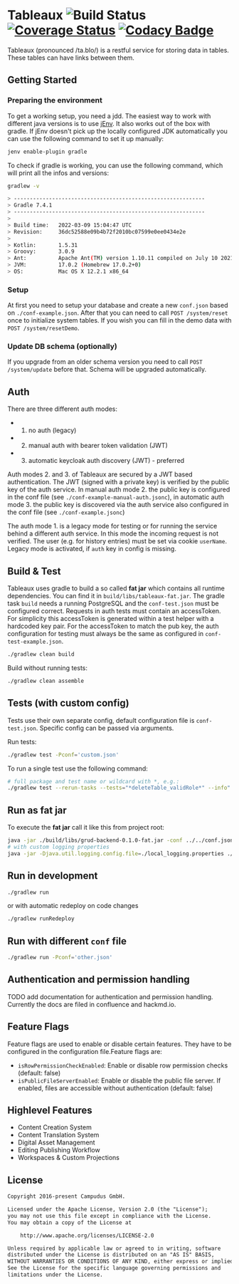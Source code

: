 # Tableaux ![Build Status](https://github.com/campudus/tableaux/actions/workflows/main_ci.yml/badge.svg?branch=master) [![Coverage Status](https://coveralls.io/repos/campudus/tableaux/badge.svg?branch=master&service=github)](https://coveralls.io/github/campudus/tableaux?branch=master) [![Codacy Badge](https://app.codacy.com/project/badge/Grade/07e1410aa5404dd29eaa0b569d55a6de)](https://www.codacy.com/gh/campudus/tableaux/dashboard?utm_source=github.com&amp;utm_medium=referral&amp;utm_content=campudus/tableaux&amp;utm_campaign=Badge_Grade)

Tableaux (pronounced /ta.blo/) is a restful service for storing data in tables. These tables can have links between them.

## Getting Started

### Preparing the environment

To get a working setup, you need a jdd. The easiest way to work with different java versions is to use [jEnv](https://github.com/jenv/jenv). It also works out of the box with gradle. If jEnv doesn't pick up the locally configured JDK automatically you can use the following command to set it up manually:

```sh
jenv enable-plugin gradle
```

To check if gradle is working, you can use the following command, which will print all the infos and versions:

```sh
gradlew -v

> ------------------------------------------------------------
> Gradle 7.4.1
> ------------------------------------------------------------
> 
> Build time:   2022-03-09 15:04:47 UTC
> Revision:     36dc52588e09b4b72f2010bc07599e0ee0434e2e
> 
> Kotlin:       1.5.31
> Groovy:       3.0.9
> Ant:          Apache Ant(TM) version 1.10.11 compiled on July 10 2021
> JVM:          17.0.2 (Homebrew 17.0.2+0)
> OS:           Mac OS X 12.2.1 x86_64
```

### Setup

At first you need to setup your database and create a new `conf.json` based on `./conf-example.json`.
After that you can need to call `POST /system/reset` once to initialize system tables. If you wish you can fill in the demo data with `POST /system/resetDemo`.

### Update DB schema (optionally)

If you upgrade from an older schema version you need to call `POST /system/update` before that. Schema will be upgraded automatically.

## Auth

There are three different auth modes:

- 1. no auth (legacy)
- 2. manual auth with bearer token validation (JWT)
- 3. automatic keycloak auth discovery (JWT) - preferred

Auth modes 2. and 3. of Tableaux are secured by a JWT based authentication. The JWT (signed with a private key) is verified by the public key of the auth service. In manual auth mode 2. the public key is configured in the conf file (see `./conf-example-manual-auth.jsonc`), in automatic auth mode 3. the public key is discovered via the auth service also configured in the conf file (see `./conf-example.jsonc`)

The auth mode 1. is a legacy mode for testing or for running the service behind a different auth service. In this mode the incoming request is not verified. The user (e.g. for history entries) must be set via cookie `userName`. Legacy mode is activated, if `auth` key in config is missing.

## Build & Test

Tableaux uses gradle to build a so called **fat jar** which contains all runtime dependencies. You can find it in `build/libs/tableaux-fat.jar`. The gradle task `build` needs a running PostgreSQL and the `conf-test.json` must be configured correct. Requests in auth tests must contain an accessToken. For simplicity this accessToken is generated within a test helper with a hardcoded key pair. For the accessToken to match the pub key, the auth configuration for testing must always be the same as configured in `conf-test-example.json`.

```bash
./gradlew clean build
```

Build without running tests:

```bash
./gradlew clean assemble
```

## Tests (with custom config)

Tests use their own separate config, default configuration file is `conf-test.json`.
Specific config can be passed via arguments.

Run tests:

```bash
./gradlew test -Pconf='custom.json'
```

To run a single test use the following command:

```bash
# full package and test name or wildcard with *, e.g.:
./gradlew test --rerun-tasks --tests="*deleteTable_validRole*" --info"
```

## Run as fat jar

To execute the **fat jar** call it like this from project root:

```bash
java -jar ./build/libs/grud-backend-0.1.0-fat.jar -conf ../../conf.json
# with custom logging properties
java -jar -Djava.util.logging.config.file=./local_logging.properties ./build/libs/grud-backend-0.1.0-fat.jar -conf ./conf.json
```

## Run in development

```bash
./gradlew run
```

or with automatic redeploy on code changes

```bash
./gradlew runRedeploy
```

## Run with different `conf` file

```bash
./gradlew run -Pconf='other.json'
```

## Authentication and permission handling

TODO add documentation for authentication and permission handling. Currently the docs are filed in confluence and hackmd.io.

## Feature Flags

Feature flags are used to enable or disable certain features. They have to be configured in the configuration file.Feature flags are:

- `isRowPermissionCheckEnabled`: Enable or disable row permission checks (default: false)
- `isPublicFileServerEnabled`: Enable or disable the public file server. If enabled, files are accessible without authentication (default: false)

## Highlevel Features

- Content Creation System
- Content Translation System
- Digital Asset Management
- Editing Publishing Workflow
- Workspaces & Custom Projections

## License

```txt
Copyright 2016-present Campudus GmbH.

Licensed under the Apache License, Version 2.0 (the "License");
you may not use this file except in compliance with the License.
You may obtain a copy of the License at

    http://www.apache.org/licenses/LICENSE-2.0

Unless required by applicable law or agreed to in writing, software
distributed under the License is distributed on an "AS IS" BASIS,
WITHOUT WARRANTIES OR CONDITIONS OF ANY KIND, either express or implied.
See the License for the specific language governing permissions and
limitations under the License.
```
